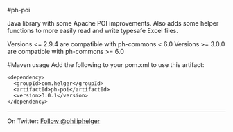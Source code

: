 #ph-poi

Java library with some Apache POI improvements. Also adds some helper functions to more easily read and write typesafe Excel files.

Versions <= 2.9.4 are compatible with ph-commons < 6.0
Versions >= 3.0.0 are compatible with ph-commons >= 6.0

#Maven usage
Add the following to your pom.xml to use this artifact:
```
<dependency>
  <groupId>com.helger</groupId>
  <artifactId>ph-poi</artifactId>
  <version>3.0.1</version>
</dependency>
```

---

On Twitter: <a href="https://twitter.com/philiphelger">Follow @philiphelger</a>
